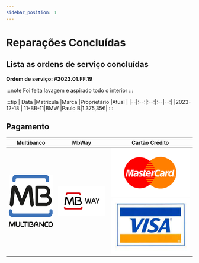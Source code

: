 ```yaml
---
sidebar_position: 1
---
```


# Reparações Concluídas

## Lista as ordens de serviço concluídas

**Ordem de serviço: #2023.01.FF.19**

:::note
Foi feita lavagem e aspirado todo o interior
:::

:::tip
| Data |Matrícula |Marca |Proprietário |Atual |
|--|:--:|:--:|:--|--:|
|2023-12-18 | 11-BB-11|BMW |Paulo B|1.375,35€|
:::

## Pagamento

|Multibanco|MbWay|Cartão Crédito|
|:--:|:--:|:--:|
|![MB](img/Multibanco.png)| ![MbWay](img/MBWay.png)| ![Credito](img/MasterCard.png)![Credito](img/Visa.jpg)|